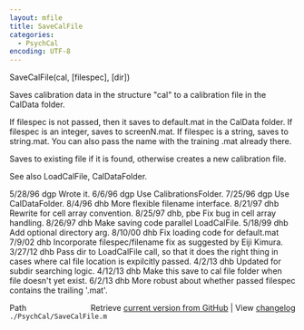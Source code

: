 ```yaml
---
layout: mfile
title: SaveCalFile
categories:
  - PsychCal
encoding: UTF-8
---
```


SaveCalFile(cal, [filespec], [dir])

Saves calibration data in the structure "cal" to a
calibration file in the CalData folder.

If filespec is not passed, then it saves to default.mat
in the CalData folder.  If filespec is an integer, saves
to screenN.mat.  If filespec is a string, saves to string.mat.
You can also pass the name with the training .mat already there.

Saves to existing file if it is found, otherwise creates a
new calibration file.

See also LoadCalFile, CalDataFolder.

5/28/96  dgp  Wrote it.
6/6/96   dgp  Use CalibrationsFolder.
7/25/96  dgp  Use CalDataFolder.
8/4/96   dhb  More flexible filename interface.
8/21/97  dhb  Rewrite for cell array convention.
8/25/97  dhb, pbe  Fix bug in cell array handling.
8/26/97  dhb  Make saving code parallel LoadCalFile.
5/18/99  dhb  Add optional directory arg.
8/10/00  dhb  Fix loading code for default.mat
7/9/02   dhb  Incorporate filespec/filename fix as suggested by Eiji Kimura.
3/27/12  dhb  Pass dir to LoadCalFile call, so that it does the right thing
              in cases where cal file location is expilcitly passed.
4/2/13   dhb  Updated for subdir searching logic.
4/12/13  dhb  Make this save to cal file folder when file doesn't yet exist.
6/2/13   dhb  More robust about whether passed filespec contains the trailing '.mat'.


<div class="code_header" style="text-align:right;">
  <span style="float:left;">Path&nbsp;&nbsp;</span> <span class="counter">Retrieve <a href=
  "https://raw.github.com/Psychtoolbox-3/Psychtoolbox-3/beta/./PsychCal/SaveCalFile.m">current version from GitHub</a> | View <a href=
  "https://github.com/Psychtoolbox-3/Psychtoolbox-3/commits/beta/./PsychCal/SaveCalFile.m">changelog</a></span>
</div>
<div class="code">
  <code>./PsychCal/SaveCalFile.m</code>
</div>
